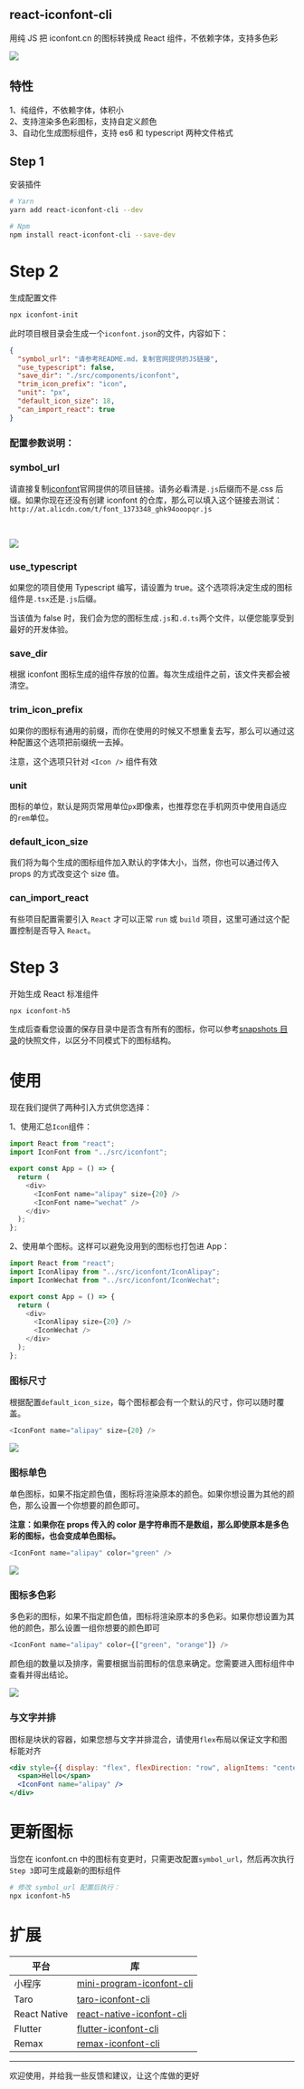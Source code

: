 ## react-iconfont-cli

用纯 JS 把 iconfont.cn 的图标转换成 React 组件，不依赖字体，支持多色彩

![](https://github.com/fwh1990/react-iconfont-cli/blob/master/images/icons.png?raw=true)

## 特性

1、纯组件，不依赖字体，体积小
<br />
2、支持渲染多色彩图标，支持自定义颜色
<br />
3、自动化生成图标组件，支持 es6 和 typescript 两种文件格式

## Step 1

安装插件

```bash
# Yarn
yarn add react-iconfont-cli --dev

# Npm
npm install react-iconfont-cli --save-dev
```

# Step 2

生成配置文件

```bash
npx iconfont-init
```

此时项目根目录会生成一个`iconfont.json`的文件，内容如下：

```json
{
  "symbol_url": "请参考README.md，复制官网提供的JS链接",
  "use_typescript": false,
  "save_dir": "./src/components/iconfont",
  "trim_icon_prefix": "icon",
  "unit": "px",
  "default_icon_size": 18,
  "can_import_react": true
}
```

### 配置参数说明：

### symbol_url

请直接复制[iconfont](http://iconfont.cn)官网提供的项目链接。请务必看清是`.js`后缀而不是.css 后缀。如果你现在还没有创建 iconfont 的仓库，那么可以填入这个链接去测试：`http://at.alicdn.com/t/font_1373348_ghk94ooopqr.js`

<br />

![](https://github.com/fwh1990/react-iconfont-cli/blob/master/images/symbol-url.png?raw=true)

### use_typescript

如果您的项目使用 Typescript 编写，请设置为 true。这个选项将决定生成的图标组件是`.tsx`还是`.js`后缀。

当该值为 false 时，我们会为您的图标生成`.js`和`.d.ts`两个文件，以便您能享受到最好的开发体验。

### save_dir

根据 iconfont 图标生成的组件存放的位置。每次生成组件之前，该文件夹都会被清空。

### trim_icon_prefix

如果你的图标有通用的前缀，而你在使用的时候又不想重复去写，那么可以通过这种配置这个选项把前缀统一去掉。

注意，这个选项只针对 `<Icon />` 组件有效

### unit

图标的单位，默认是网页常用单位`px`即像素，也推荐您在手机网页中使用自适应的`rem`单位。

### default_icon_size

我们将为每个生成的图标组件加入默认的字体大小，当然，你也可以通过传入 props 的方式改变这个 size 值。

### can_import_react

有些项目配置需要引入 `React` 才可以正常 `run` 或 `build` 项目，这里可通过这个配置控制是否导入 `React`。

# Step 3

开始生成 React 标准组件

```bash
npx iconfont-h5
```

生成后查看您设置的保存目录中是否含有所有的图标，你可以参考[snapshots 目录](https://github.com/iconfont-cli/react-iconfont-cli/tree/master/snapshots)的快照文件，以区分不同模式下的图标结构。

# 使用

现在我们提供了两种引入方式供您选择：

1、使用汇总`Icon`组件：

```typescript jsx
import React from "react";
import IconFont from "../src/iconfont";

export const App = () => {
  return (
    <div>
      <IconFont name="alipay" size={20} />
      <IconFont name="wechat" />
    </div>
  );
};
```

2、使用单个图标。这样可以避免没用到的图标也打包进 App：

```typescript jsx
import React from "react";
import IconAlipay from "../src/iconfont/IconAlipay";
import IconWechat from "../src/iconfont/IconWechat";

export const App = () => {
  return (
    <div>
      <IconAlipay size={20} />
      <IconWechat />
    </div>
  );
};
```

### 图标尺寸

根据配置`default_icon_size`，每个图标都会有一个默认的尺寸，你可以随时覆盖。

```typescript jsx
<IconFont name="alipay" size={20} />
```

![](https://github.com/fwh1990/react-iconfont-cli/blob/master/images/default-color-icon.png?raw=true)

### 图标单色

单色图标，如果不指定颜色值，图标将渲染原本的颜色。如果你想设置为其他的颜色，那么设置一个你想要的颜色即可。

**注意：如果你在 props 传入的 color 是字符串而不是数组，那么即使原本是多色彩的图标，也会变成单色图标。**

```typescript jsx
<IconFont name="alipay" color="green" />
```

![](https://github.com/fwh1990/react-iconfont-cli/blob/master/images/one-color-icon.png?raw=true)

### 图标多色彩

多色彩的图标，如果不指定颜色值，图标将渲染原本的多色彩。如果你想设置为其他的颜色，那么设置一组你想要的颜色即可

```typescript jsx
<IconFont name="alipay" color={["green", "orange"]} />
```

颜色组的数量以及排序，需要根据当前图标的信息来确定。您需要进入图标组件中查看并得出结论。

![](https://github.com/fwh1990/react-iconfont-cli/blob/master/images/multi-color-icon.png?raw=true)

### 与文字并排

图标是块状的容器，如果您想与文字并排混合，请使用`flex`布局以保证文字和图标能对齐

```jsx harmony
<div style={{ display: "flex", flexDirection: "row", alignItems: "center" }}>
  <span>Hello</span>
  <IconFont name="alipay" />
</div>
```

# 更新图标

当您在 iconfont.cn 中的图标有变更时，只需更改配置`symbol_url`，然后再次执行`Step 3`即可生成最新的图标组件

```bash
# 修改 symbol_url 配置后执行：
npx iconfont-h5
```

# 扩展

| 平台         | 库                                                                                     |
| ------------ | -------------------------------------------------------------------------------------- |
| 小程序       | [mini-program-iconfont-cli](https://github.com/iconfont-cli/mini-program-iconfont-cli) |
| Taro         | [taro-iconfont-cli](https://github.com/iconfont-cli/taro-iconfont-cli)                 |
| React Native | [react-native-iconfont-cli](https://github.com/iconfont-cli/react-native-iconfont-cli) |
| Flutter      | [flutter-iconfont-cli](https://github.com/iconfont-cli/flutter-iconfont-cli)           |
| Remax        | [remax-iconfont-cli](https://github.com/iconfont-cli/remax-iconfont-cli)               |

---

欢迎使用，并给我一些反馈和建议，让这个库做的更好
